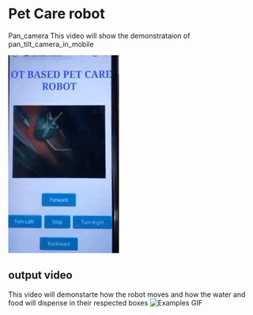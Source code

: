 # Pet Care robot
Pan_camera
This video will show the demonstrataion of pan_tilt_camera_in_mobile

![Example GIF](pan_videoo.gif)

## output video

This video will demonstarte how the robot moves and how the water and food will dispense in their respected boxes
![Examples GIF](output_video_01.gif)
